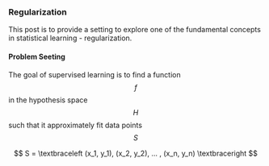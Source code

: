 ### Regularization

This post is to provide a setting to explore one of the fundamental concepts in statistical learning - regularization.

#### Problem Seeting

The goal of supervised learning is to find a function $$ f $$ in the hypothesis space $$ H $$ such that it approximately fit data points $$ S $$

$$
S = \textbraceleft (x_1, y_1), (x_2, y_2), ... , (x_n, y_n) \textbraceright
$$
